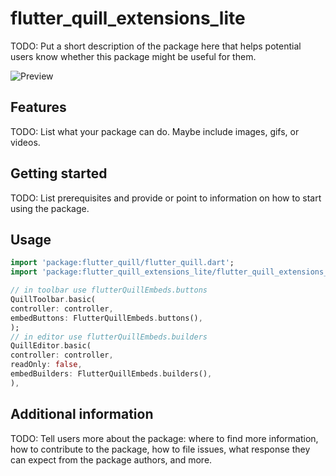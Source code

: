 # flutter_quill_extensions_lite

<!--
A Dart package for flutter quill,
-->

TODO: Put a short description of the package here that helps potential users
know whether this package might be useful for them.

![Preview](https://drive.google.com/file/d/1HMXbBuLv4mVZz_R1p1wc__8UORK56VHR/view?usp=drive_link)


## Features

TODO: List what your package can do. Maybe include images, gifs, or videos.

## Getting started

TODO: List prerequisites and provide or point to information on how to
start using the package.

## Usage

```dart
import 'package:flutter_quill/flutter_quill.dart';
import 'package:flutter_quill_extensions_lite/flutter_quill_extensions_lite.dart';

// in toolbar use flutterQuillEmbeds.buttons
QuillToolbar.basic(
controller: controller,
embedButtons: FlutterQuillEmbeds.buttons(),
);
// in editor use flutterQuillEmbeds.builders
QuillEditor.basic(
controller: controller,
readOnly: false,
embedBuilders: FlutterQuillEmbeds.builders(),
),

```

## Additional information

TODO: Tell users more about the package: where to find more information, how to
contribute to the package, how to file issues, what response they can expect
from the package authors, and more.
